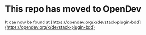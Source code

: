 # This repo has moved to OpenDev

It can now be found at [https://opendev.org/x/devstack-plugin-bdd](https://opendev.org/x/devstack-plugin-bdd)
